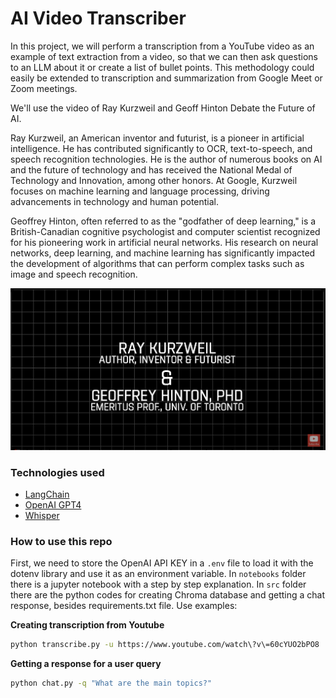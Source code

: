 # AI Video Transcriber

In this project, we will perform a transcription from a YouTube video as an example of text extraction from a video, so that we can then ask questions to an LLM about it or create a list of bullet points. This methodology could easily be extended to transcription and summarization from Google Meet or Zoom meetings.

We'll use the video of Ray Kurzweil and Geoff Hinton Debate the Future of AI.

Ray Kurzweil, an American inventor and futurist, is a pioneer in artificial intelligence. He has contributed significantly to OCR, text-to-speech, and speech recognition technologies. He is the author of numerous books on AI and the future of technology and has received the National Medal of Technology and Innovation, among other honors. At Google, Kurzweil focuses on machine learning and language processing, driving advancements in technology and human potential.

Geoffrey Hinton, often referred to as the "godfather of deep learning," is a British-Canadian cognitive psychologist and computer scientist recognized for his pioneering work in artificial neural networks. His research on neural networks, deep learning, and machine learning has significantly impacted the development of algorithms that can perform complex tasks such as image and speech recognition.


[![cover](images/cover.png)](https://www.youtube.com/watch?v=kCre83853TM)


### Technologies used

+ [LangChain](https://www.langchain.com/)
+ [OpenAI GPT4](https://openai.com/)
+ [Whisper](https://openai.com/research/whisper)


### How to use this repo

First, we need to store the OpenAI API KEY in a `.env` file to load it with the dotenv library and use it as an environment variable. In `notebooks` folder there is a jupyter notebook with a step by step explanation. In `src` folder there are the python codes for creating Chroma database and getting a chat response, besides requirements.txt file. Use examples:

**Creating transcription from Youtube**
```bash
python transcribe.py -u https://www.youtube.com/watch\?v\=60cYUO2bPO8
```

**Getting a response for a user query**
```bash
python chat.py -q "What are the main topics?"
```

